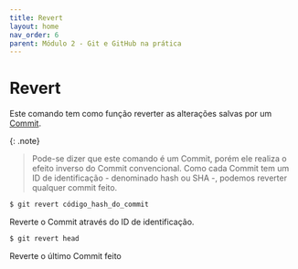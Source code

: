 ```yaml
---
title: Revert
layout: home
nav_order: 6
parent: Módulo 2 - Git e GitHub na prática
---
```


<h1>Revert</h1>
<p>
Este comando tem como função reverter as alterações salvas por um <a href = "https://wmpjrufg.github.io/GIT_REA/002-2.html#commit">Commit</a>.
</p>

{: .note} 
>Pode-se dizer que este comando é um Commit, porém ele realiza o efeito inverso do Commit convencional.
Como cada Commit tem um ID de identificação - denominado hash ou SHA -, podemos reverter qualquer commit feito.

```bash
$ git revert código_hash_do_commit
```
<p>
Reverte o Commit através do ID de identificação.
</p>

```bash
$ git revert head
```
<p>
Reverte o último Commit feito
</p>
